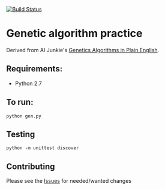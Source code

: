[![Build Status](https://travis-ci.org/patientdev/genalgo.svg?branch=master)](https://travis-ci.org/patientdev/genalgo)

# Genetic algorithm practice

Derived from AI Junkie's [Genetics Algorithms in Plain English](http://www.ai-junkie.com/ga/intro/gat1.html).

## Requirements:
* Python 2.7

## To run:
`python gen.py`

## Testing
`python -m unittest discover`

## Contributing
Please see the [Issues](https://github.com/patientdev/genalgo/issues) for needed/wanted changes